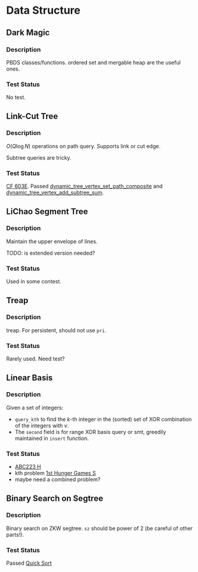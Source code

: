 # Data Structure

## Dark Magic
### Description
PBDS classes/functions.
ordered set and mergable heap are the useful ones.
### Test Status
No test.

## Link-Cut Tree
### Description
$O(Q\log N)$ operations on path query.
Supports link or cut edge.

Subtree queries are tricky.
### Test Status
[CF 603E](https://codeforces.com/contest/603/submission/175289794).
Passed [dynamic_tree_vertex_set_path_composite](https://judge.yosupo.jp/submission/183880) and [dynamic_tree_vertex_add_subtree_sum](https://judge.yosupo.jp/submission/183905).

## LiChao Segment Tree
### Description
Maintain the upper envelope of lines.

TODO: is extended version needed?
### Test Status
Used in some contest.

## Treap
### Description
treap. For persistent, should not use `pri`.
### Test Status
Rarely used. Need test?

## Linear Basis
### Description
Given a set of integers:
- `query_kth` to find the $k$-th integer in the (sorted)
    set of XOR combination of the integers with $v$.
- The `second` field is for range XOR basis query or smt,
    greedily maintained in `insert` function.

### Test Status
- [ABC223 H](https://atcoder.jp/contests/abc223/submissions/35070056)
- kth problem [1st Hunger Games S](https://codeforces.com/group/qcIqFPYhVr/contest/203881/problem/S)
- maybe need a combined problem?

## Binary Search on Segtree
### Description
Binary search on ZKW segtree.
`sz` should be power of $2$ (be careful of other parts!).
### Test Status
Passed [Quick Sort](https://codeforces.com/gym/104076/problem/G)
